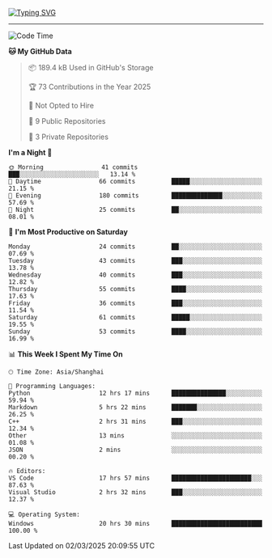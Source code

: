 <a href="https://git.io/typing-svg"><img src="https://readme-typing-svg.demolab.com?font=Jersey+10&size=33&pause=1000&color=0077B8&vCenter=true&width=429&height=46&lines=TALK+LESS,+SMILE+MORE." alt="Typing SVG" /></a>

---

<!--START_SECTION:waka-->
![Code Time](http://img.shields.io/badge/Code%20Time-154%20hrs%2014%20mins-blue)

**🐱 My GitHub Data** 

> 📦 189.4 kB Used in GitHub's Storage 
 > 
> 🏆 73 Contributions in the Year 2025
 > 
> 🚫 Not Opted to Hire
 > 
> 📜 9 Public Repositories 
 > 
> 🔑 3 Private Repositories 
 > 
**I'm a Night 🦉** 

```text
🌞 Morning                41 commits          ███░░░░░░░░░░░░░░░░░░░░░░   13.14 % 
🌆 Daytime                66 commits          █████░░░░░░░░░░░░░░░░░░░░   21.15 % 
🌃 Evening                180 commits         ██████████████░░░░░░░░░░░   57.69 % 
🌙 Night                  25 commits          ██░░░░░░░░░░░░░░░░░░░░░░░   08.01 % 
```
📅 **I'm Most Productive on Saturday** 

```text
Monday                   24 commits          ██░░░░░░░░░░░░░░░░░░░░░░░   07.69 % 
Tuesday                  43 commits          ███░░░░░░░░░░░░░░░░░░░░░░   13.78 % 
Wednesday                40 commits          ███░░░░░░░░░░░░░░░░░░░░░░   12.82 % 
Thursday                 55 commits          ████░░░░░░░░░░░░░░░░░░░░░   17.63 % 
Friday                   36 commits          ███░░░░░░░░░░░░░░░░░░░░░░   11.54 % 
Saturday                 61 commits          █████░░░░░░░░░░░░░░░░░░░░   19.55 % 
Sunday                   53 commits          ████░░░░░░░░░░░░░░░░░░░░░   16.99 % 
```


📊 **This Week I Spent My Time On** 

```text
🕑︎ Time Zone: Asia/Shanghai

💬 Programming Languages: 
Python                   12 hrs 17 mins      ███████████████░░░░░░░░░░   59.94 % 
Markdown                 5 hrs 22 mins       ███████░░░░░░░░░░░░░░░░░░   26.25 % 
C++                      2 hrs 31 mins       ███░░░░░░░░░░░░░░░░░░░░░░   12.34 % 
Other                    13 mins             ░░░░░░░░░░░░░░░░░░░░░░░░░   01.08 % 
JSON                     2 mins              ░░░░░░░░░░░░░░░░░░░░░░░░░   00.20 % 

🔥 Editors: 
VS Code                  17 hrs 57 mins      ██████████████████████░░░   87.63 % 
Visual Studio            2 hrs 32 mins       ███░░░░░░░░░░░░░░░░░░░░░░   12.37 % 

💻 Operating System: 
Windows                  20 hrs 30 mins      █████████████████████████   100.00 % 
```


 Last Updated on 02/03/2025 20:09:55 UTC
<!--END_SECTION:waka-->
